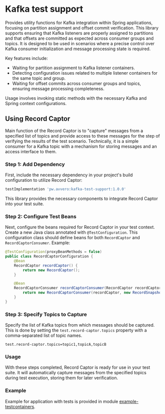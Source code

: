 # Kafka test support

Provides utility functions for Kafka integration within Spring applications, focusing on partition assignment
and offset commit verification. This library supports ensuring that Kafka listeners are properly assigned to
partitions and that offsets are committed as expected across consumer groups and topics. It is designed to be
used in scenarios where a precise control over Kafka consumer initialization and message processing state is required.

Key features include:
- Waiting for partition assignment to Kafka listener containers.
- Detecting configuration issues related to multiple listener containers for the same topic and group.
- Waiting for offset commits across consumer groups and topics, ensuring message processing completeness.

Usage involves invoking static methods with the necessary Kafka and Spring context configurations.

## Using Record Captor

Main function of the Record Captor is to "capture" messages from a specified list of topics and provide access to these 
messages for the step of verifying the results of the test scenario. Technically, it is a simple consumer for a Kafka
topic with a mechanism for storing messages and an access interface to them.

### Step 1: Add Dependency
First, include the necessary dependency in your project's build configuration to utilize Record Captor:

```gradle
testImplementation 'pw.avvero:kafka-test-support:1.0.0'
```

This library provides the necessary components to integrate Record Captor into your test suite.

### Step 2: Configure Test Beans
Next, configure the beans required for Record Captor in your test context. Create a new Java class annotated with 
`@TestConfiguration`. This configuration class should define beans for both `RecordCaptor` and `RecordCaptorConsumer`. 
Example:
```java
@TestConfiguration(proxyBeanMethods = false)
public class RecordCaptorConfiguration {
    @Bean
    RecordCaptor recordCaptor() {
        return new RecordCaptor();
    }

    @Bean
    RecordCaptorConsumer recordCaptorConsumer(RecordCaptor recordCaptor) {
        return new RecordCaptorConsumer(recordCaptor, new RecordSnapshotMapper());
    }
}
```

### Step 3: Specify Topics to Capture
Specify the list of Kafka topics from which messages should be captured. This is done by setting 
the `test.record-captor.topics` property with a comma-separated list of topic names.

```properties
test.record-captor.topics=topic1,topicA,topicB
```

### Usage
With these steps completed, Record Captor is ready for use in your test suite. It will automatically capture messages
from the specified topics during test execution, storing them for later verification. 

### Example

Example for application with tests is provided in module [example-testcontainers](https://github.com/avvero/kafka-test-support/tree/sb3/example-testcontainers).
